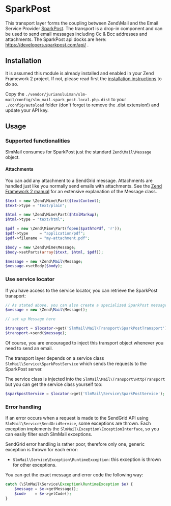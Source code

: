 SparkPost
=======

This transport layer forms the coupling between Zend\Mail and the Email Service Provider [SparkPost](http://sparkpost.com).
The transport is a drop-in component and can be used to send email messages including Cc & Bcc addresses and attachments.
The SparkPost api docks are here:  https://developers.sparkpost.com/api/ .

Installation
------------

It is assumed this module is already installed and enabled in your Zend Framework 2 project. If not, please read first the [installation instructions](../README.md) to do so.

Copy the `./vendor/juriansluiman/slm-mail/config/slm_mail.spark_post.local.php.dist` to your `./config/autoload` folder (don't
forget to remove the .dist extension!) and update your API key.

Usage
-----

### Supported functionalities

SlmMail consumes for SparkPost just the standard `Zend\Mail\Message` object.

#### Attachments

You can add any attachment to a SendGrid message. Attachments are handled just like you normally send emails with attachments. See the [Zend Framework 2 manual](http://framework.zend.com/manual/2.0/en/modules/zend.mail.message.html) for an extensive explanation of the Message class.

```php
$text = new \Zend\Mime\Part($textContent);
$text->type = "text/plain";

$html = new \Zend\Mime\Part($htmlMarkup);
$html->type = "text/html";

$pdf = new \Zend\Mime\Part(fopen($pathToPdf, 'r'));
$pdf->type     = "application/pdf";
$pdf->filename = "my-attachment.pdf";

$body = new \Zend\Mime\Message;
$body->setParts(array($text, $html, $pdf));

$message = new \Zend\Mail\Message;
$message->setBody($body);
```

### Use service locator

If you have access to the service locator, you can retrieve the SparkPost transport:

```php
// As stated above, you can also create a specialized SparkPost message for more features
$message = new \Zend\Mail\Message();

// set up Message here

$transport = $locator->get('SlmMail\Mail\Transport\SparkPostTransport');
$transport->send($message);
```

Of course, you are encouraged to inject this transport object whenever you need to send an email.


The transport layer depends on a service class `SlmMail\Service\SparkPostService` which sends the requests to the SparkPost
server.

The service class is injected into the `SlmMail\Mail\Transport\HttpTransport` but you can get the service class yourself too:

```php
$sparkpostService = $locator->get('SlmMail\Service\SparkPostService');
```

### Error handling

If an error occurs when a request is made to the SendGrid API using `SlmMail\Service\SendGridService`, some exceptions
are thrown. Each exception implements the `SlmMail\Exception\ExceptionInterface`, so you can easily filter each SlmMail
exceptions.

SendGrid error handling is rather poor, therefore only one, generic exception is thrown for each error:

* `SlmMail\Service\Exception\RuntimeException`: this exception is thrown for other exceptions.

You can get the exact message and error code the following way:

```php
catch (\SlmMail\Service\Exception\RuntimeException $e) {
    $message = $e->getMessage();
    $code    = $e->getCode();
}
```
